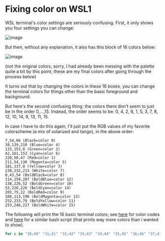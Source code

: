 # Fixing color on WSL1

WSL terminal's color settings are seriously confusing. First, it only shows you four settings you can change:

![image](https://user-images.githubusercontent.com/1450515/136670628-fe5c4d25-11ea-4dbd-9a4f-a5df01f7da77.png)

But then, without any explanation, it also has this block of 16 colors below:

![image](https://user-images.githubusercontent.com/1450515/136671272-4295c759-cb25-466b-8e79-29c493a1e167.png)

(not the original colors, sorry, I had already been messing with the palette quite a bit by this point;
these are my final colors after going through the process below)

It turns out that by changing the colors in these 16 boxes, you can change the terminal colors for things
other than the basic foreground and background.

But here's the second confusing thing: the colors there don't seem to just be in the order 0,...,15.
Instead, the order seems to be: 0, 4, 2, 6, 1, 5, 3, 7, 8, 12, 10, 14, 9, 13, 11, 15.

In case I have to do this again, I'll just put the RGB values of my favorite colorscheme (a mix of solarized and tango), in the above
order:

```
7,54,66 (Black=color 0)
38,139,210 (Blue=color 4)
133,153,0 (Green=color 2)
42,161,152 (Cyan=color 6)
220,50,47 (Red=color 1)
211,54,130 (Magenta=color 5)
181,137,0 (Yellow=color 3)
238,232,213 (White=color 7)
0,43,54 (BoldBlack=color 8)
114,159,207 (BoldBlue=color 12)
138,226,52 (BoldGreen=color 10)
52,226,226 (BoldCyan=color 14)
203,75,22 (BoldRed=color 9)
108,113,196 (BoldMagenta=color 13)
252,233,79 (BoldYellow=color 11)
253,246,227 (BoldWhite=color 15)
```

The following will print the 16 basic terminal colors;
see [here](https://en.wikipedia.org/wiki/ANSI_escape_code#3-bit_and_4-bit) for color codes and
[here](https://askubuntu.com/questions/27314/script-to-display-all-terminal-colors) for a similar bash script
(that prints way more colors than i wanted to show).

```bash
for c in "30;40" "31;41" "32;42" "33;43" "34;44" "35;45" "36;46" "37;47" "90;100" "91;101" "92;102" "93;103" "94;104" "95;105" "96;106" "97;107"; do echo -n "$c"; echo -ne "\e[""$c""mHELLO\e[30;107m"; echo ""; done
```
